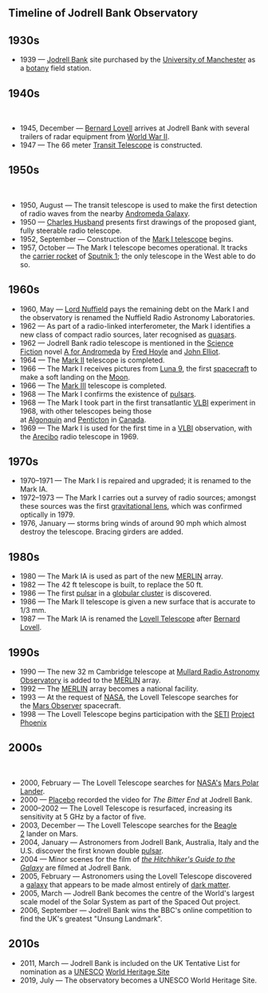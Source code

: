 

<h2>Timeline of Jodrell Bank Observatory </h2>



<h2><span id="1930s" class="mw-headline">1930s</span></h2>
<ul>
<li>1939&nbsp;&mdash;&nbsp;<a class="mw-redirect" title="Jodrell Bank" href="https://en.wikipedia.org/wiki/Jodrell_Bank">Jodrell Bank</a>&nbsp;site purchased by the&nbsp;<a title="University of Manchester" href="https://en.wikipedia.org/wiki/University_of_Manchester">University of Manchester</a>&nbsp;as a&nbsp;<a title="Botany" href="https://en.wikipedia.org/wiki/Botany">botany</a>&nbsp;field station.<sup id="cite_ref-1" class="reference"></sup></li>
</ul>
<h2><span id="1940s" class="mw-headline">1940s</span></h2>
<div class="thumb tright">&nbsp;</div>
<ul>
<li>1945, December&nbsp;&mdash;&nbsp;<a title="Bernard Lovell" href="https://en.wikipedia.org/wiki/Bernard_Lovell">Bernard Lovell</a>&nbsp;arrives at Jodrell Bank with several trailers of radar equipment from&nbsp;<a title="World War II" href="https://en.wikipedia.org/wiki/World_War_II">World War II</a>.<sup id="cite_ref-story_3_2-0" class="reference"></sup></li>
<li>1947&nbsp;&mdash; The 66 meter&nbsp;<a class="mw-redirect" title="Transit Telescope" href="https://en.wikipedia.org/wiki/Transit_Telescope">Transit Telescope</a>&nbsp;is constructed.<sup id="cite_ref-jbo_earlyhistory_3-0" class="reference"></sup><sup id="cite_ref-story_17_4-0" class="reference"></sup></li>
</ul>
<h2><span id="1950s" class="mw-headline">1950s</span></h2>
<div class="thumb tright">&nbsp;</div>
<ul>
<li>1950, August&nbsp;&mdash; The transit telescope is used to make the first detection of radio waves from the nearby&nbsp;<a title="Andromeda Galaxy" href="https://en.wikipedia.org/wiki/Andromeda_Galaxy">Andromeda Galaxy</a>.<sup id="cite_ref-zenith_7_5-0" class="reference"></sup><sup id="cite_ref-astronomer_175_6-0" class="reference"></sup></li>
<li>1950&nbsp;&mdash;&nbsp;<a title="Charles Husband" href="https://en.wikipedia.org/wiki/Charles_Husband">Charles Husband</a>&nbsp;presents first drawings of the proposed giant, fully steerable radio telescope.<sup id="cite_ref-story_35_7-0" class="reference"></sup></li>
<li>1952, September&nbsp;&mdash; Construction of the&nbsp;<a title="Lovell Telescope" href="https://en.wikipedia.org/wiki/Lovell_Telescope">Mark I telescope</a>&nbsp;begins.<sup id="cite_ref-story_44_8-0" class="reference"></sup></li>
<li>1957, October&nbsp;&mdash; The Mark I telescope becomes operational. It tracks the&nbsp;<a class="mw-redirect" title="Carrier rocket" href="https://en.wikipedia.org/wiki/Carrier_rocket">carrier rocket</a>&nbsp;of&nbsp;<a title="Sputnik 1" href="https://en.wikipedia.org/wiki/Sputnik_1">Sputnik 1</a>; the only telescope in the West able to do so.<sup id="cite_ref-story_196_9-0" class="reference"></sup><sup id="cite_ref-astronomer_262_10-0" class="reference"></sup></li>
</ul>
<h2><span id="1960s" class="mw-headline">1960s</span></h2>
<ul>
<li>1960, May&nbsp;&mdash;&nbsp;<a class="mw-redirect" title="Lord Nuffield" href="https://en.wikipedia.org/wiki/Lord_Nuffield">Lord Nuffield</a>&nbsp;pays the remaining debt on the Mark I and the observatory is renamed the Nuffield Radio Astronomy Laboratories.<sup id="cite_ref-11" class="reference"></sup></li>
<li>1962&nbsp;&mdash; As part of a radio-linked interferometer, the Mark I identifies a new class of compact radio sources, later recognised as&nbsp;<a title="Quasar" href="https://en.wikipedia.org/wiki/Quasar">quasars</a>.<sup id="cite_ref-jbo_milestones_12-0" class="reference"></sup></li>
<li>1962&nbsp;&mdash; Jodrell Bank radio telescope is mentioned in the&nbsp;<a class="mw-redirect" title="Science Fiction" href="https://en.wikipedia.org/wiki/Science_Fiction">Science Fiction</a>&nbsp;novel&nbsp;<a title="A for Andromeda" href="https://en.wikipedia.org/wiki/A_for_Andromeda">A for Andromeda</a>&nbsp;by&nbsp;<a title="Fred Hoyle" href="https://en.wikipedia.org/wiki/Fred_Hoyle">Fred Hoyle</a>&nbsp;and&nbsp;<a title="John Elliot (author)" href="https://en.wikipedia.org/wiki/John_Elliot_(author)">John Elliot</a>.</li>
<li>1964&nbsp;&mdash; The&nbsp;<a title="Mark II (radio telescope)" href="https://en.wikipedia.org/wiki/Mark_II_(radio_telescope)">Mark II</a>&nbsp;telescope is completed.<sup id="cite_ref-jbo_mk2_13-0" class="reference"></sup></li>
<li>1966&nbsp;&mdash; The Mark I receives pictures from&nbsp;<a title="Luna 9" href="https://en.wikipedia.org/wiki/Luna_9">Luna 9</a>, the first&nbsp;<a title="Spacecraft" href="https://en.wikipedia.org/wiki/Spacecraft">spacecraft</a>&nbsp;to make a soft landing on the&nbsp;<a title="Moon" href="https://en.wikipedia.org/wiki/Moon">Moon</a>.<sup id="cite_ref-14" class="reference"></sup></li>
<li>1966&nbsp;&mdash; The&nbsp;<a title="Mark III (radio telescope)" href="https://en.wikipedia.org/wiki/Mark_III_(radio_telescope)">Mark III</a>&nbsp;telescope is completed.<sup id="cite_ref-jb_telescopes_15-0" class="reference"></sup></li>
<li>1968&nbsp;&mdash; The Mark I confirms the existence of&nbsp;<a title="Pulsar" href="https://en.wikipedia.org/wiki/Pulsar">pulsars</a>.<sup id="cite_ref-zenith_130_16-0" class="reference"></sup></li>
<li>1968&nbsp;&mdash; The Mark I took part in the first transatlantic&nbsp;<a class="mw-redirect" title="VLBI" href="https://en.wikipedia.org/wiki/VLBI">VLBI</a>&nbsp;experiment in 1968, with other telescopes being those at&nbsp;<a title="Algonquin Radio Observatory" href="https://en.wikipedia.org/wiki/Algonquin_Radio_Observatory">Algonquin</a>&nbsp;and&nbsp;<a title="Penticton" href="https://en.wikipedia.org/wiki/Penticton">Penticton</a>&nbsp;in&nbsp;<a title="Canada" href="https://en.wikipedia.org/wiki/Canada">Canada</a>.<sup id="cite_ref-zenith_67_17-0" class="reference"></sup></li>
<li>1969&nbsp;&mdash; The Mark I is used for the first time in a&nbsp;<a class="mw-redirect" title="VLBI" href="https://en.wikipedia.org/wiki/VLBI">VLBI</a>&nbsp;observation, with the&nbsp;<a class="mw-redirect" title="Arecibo" href="https://en.wikipedia.org/wiki/Arecibo">Arecibo</a>&nbsp;radio telescope in 1969.<sup id="cite_ref-jbo_milestones_12-1" class="reference"></sup></li>
</ul>
<h2><span id="1970s" class="mw-headline">1970s</span></h2>
<ul>
<li>1970&ndash;1971&nbsp;&mdash; The Mark I is repaired and upgraded; it is renamed to the Mark IA.<sup id="cite_ref-jb_telescopes_15-1" class="reference"></sup></li>
<li>1972&ndash;1973&nbsp;&mdash; The Mark I carries out a survey of radio sources; amongst these sources was the first&nbsp;<a title="Gravitational lens" href="https://en.wikipedia.org/wiki/Gravitational_lens">gravitational lens</a>, which was confirmed optically in 1979.<sup id="cite_ref-astronomer_297_18-0" class="reference"></sup></li>
<li>1976, January&nbsp;&mdash; storms bring winds of around 90&nbsp;mph which almost destroy the telescope. Bracing girders are added.<sup id="cite_ref-jbo_mk1a_19-0" class="reference"></sup></li>
</ul>
<h2><span id="1980s" class="mw-headline">1980s</span></h2>
<ul>
<li>1980&nbsp;&mdash; The Mark IA is used as part of the new&nbsp;<a title="MERLIN" href="https://en.wikipedia.org/wiki/MERLIN">MERLIN</a>&nbsp;array.<sup id="cite_ref-jbo_milestones_12-2" class="reference"></sup></li>
<li>1982&nbsp;&mdash; The 42&nbsp;ft telescope is built, to replace the 50&nbsp;ft.</li>
<li>1986&nbsp;&mdash; The first&nbsp;<a title="Pulsar" href="https://en.wikipedia.org/wiki/Pulsar">pulsar</a>&nbsp;in a&nbsp;<a title="Globular cluster" href="https://en.wikipedia.org/wiki/Globular_cluster">globular cluster</a>&nbsp;is discovered.<sup id="cite_ref-jbo_milestones_12-3" class="reference"></sup></li>
<li>1986&nbsp;&mdash; The Mark II telescope is given a new surface that is accurate to 1/3&nbsp;mm.<sup id="cite_ref-jbo_mk2_13-1" class="reference"></sup></li>
<li>1987&nbsp;&mdash; The Mark IA is renamed the&nbsp;<a title="Lovell Telescope" href="https://en.wikipedia.org/wiki/Lovell_Telescope">Lovell Telescope</a>&nbsp;after&nbsp;<a title="Bernard Lovell" href="https://en.wikipedia.org/wiki/Bernard_Lovell">Bernard Lovell</a>.<sup id="cite_ref-bbc_surface_reopened_20-0" class="reference"></sup></li>
</ul>
<h2><span id="1990s" class="mw-headline">1990s</span></h2>
<ul>
<li>1990&nbsp;&mdash; The new 32 m Cambridge telescope at&nbsp;<a title="Mullard Radio Astronomy Observatory" href="https://en.wikipedia.org/wiki/Mullard_Radio_Astronomy_Observatory">Mullard Radio Astronomy Observatory</a>&nbsp;is added to the&nbsp;<a title="MERLIN" href="https://en.wikipedia.org/wiki/MERLIN">MERLIN</a>&nbsp;array.<sup id="cite_ref-jbo_milestones_12-4" class="reference"></sup></li>
<li>1992&nbsp;&mdash; The&nbsp;<a title="MERLIN" href="https://en.wikipedia.org/wiki/MERLIN">MERLIN</a>&nbsp;array becomes a national facility.<sup id="cite_ref-jbo_milestones_12-5" class="reference"></sup></li>
<li>1993&nbsp;&mdash; At the request of&nbsp;<a title="NASA" href="https://en.wikipedia.org/wiki/NASA">NASA</a>, the Lovell Telescope searches for the&nbsp;<a title="Mars Observer" href="https://en.wikipedia.org/wiki/Mars_Observer">Mars Observer</a>&nbsp;spacecraft.<sup id="cite_ref-bbc_unsung_21-0" class="reference"></sup></li>
<li>1998&nbsp;&mdash; The Lovell Telescope begins participation with the&nbsp;<a class="mw-redirect" title="SETI" href="https://en.wikipedia.org/wiki/SETI">SETI</a>&nbsp;<a title="Project Phoenix (SETI)" href="https://en.wikipedia.org/wiki/Project_Phoenix_(SETI)">Project Phoenix</a><sup id="cite_ref-bbc_seti_22-0" class="reference"></sup><sup id="cite_ref-bbc_seti2_23-0" class="reference"></sup></li>
</ul>
<h2><span id="2000s" class="mw-headline">2000s</span></h2>
<div class="thumb tright">&nbsp;</div>
<ul>
<li>2000, February&nbsp;&mdash; The Lovell Telescope searches for&nbsp;<a title="NASA" href="https://en.wikipedia.org/wiki/NASA">NASA's</a>&nbsp;<a title="Mars Polar Lander" href="https://en.wikipedia.org/wiki/Mars_Polar_Lander">Mars Polar Lander</a>.<sup id="cite_ref-24" class="reference"></sup></li>
<li>2000&nbsp;&mdash;&nbsp;<a title="Placebo (band)" href="https://en.wikipedia.org/wiki/Placebo_(band)">Placebo</a>&nbsp;recorded the video for&nbsp;<em>The Bitter End</em>&nbsp;at Jodrell Bank.</li>
<li>2000&ndash;2002&nbsp;&mdash; The Lovell Telescope is resurfaced, increasing its sensitivity at 5&nbsp;GHz by a factor of five.</li>
<li>2003, December&nbsp;&mdash; The Lovell Telescope searches for the&nbsp;<a title="Beagle 2" href="https://en.wikipedia.org/wiki/Beagle_2">Beagle 2</a>&nbsp;lander on Mars.</li>
<li>2004, January&nbsp;&mdash; Astronomers from Jodrell Bank, Australia, Italy and the U.S. discover the first known double&nbsp;<a title="Pulsar" href="https://en.wikipedia.org/wiki/Pulsar">pulsar</a>.</li>
<li>2004&nbsp;&mdash; Minor scenes for the film of&nbsp;<em><a title="The Hitchhiker's Guide to the Galaxy (film)" href="https://en.wikipedia.org/wiki/The_Hitchhiker%27s_Guide_to_the_Galaxy_(film)">the Hitchhiker's Guide to the Galaxy</a></em>&nbsp;are filmed at Jodrell Bank.</li>
<li>2005, February&nbsp;&mdash; Astronomers using the Lovell Telescope discovered a&nbsp;<a title="Galaxy" href="https://en.wikipedia.org/wiki/Galaxy">galaxy</a>&nbsp;that appears to be made almost entirely of&nbsp;<a title="Dark matter" href="https://en.wikipedia.org/wiki/Dark_matter">dark matter</a>.<sup id="cite_ref-darkgalaxy_25-0" class="reference"></sup></li>
<li>2005, March&nbsp;&mdash; Jodrell Bank becomes the centre of the World's largest scale model of the Solar System as part of the Spaced Out project.<sup id="cite_ref-26" class="reference"></sup></li>
<li>2006, September&nbsp;&mdash; Jodrell Bank wins the BBC's online competition to find the UK's greatest "Unsung Landmark".<sup id="cite_ref-bbc_unsung_21-1" class="reference"></sup></li>
</ul>
<h2><span id="2010s" class="mw-headline">2010s</span></h2>
<ul>
<li>2011, March&nbsp;&mdash; Jodrell Bank is included on the UK Tentative List for nomination as a&nbsp;<a title="UNESCO" href="https://en.wikipedia.org/wiki/UNESCO">UNESCO</a>&nbsp;<a title="World Heritage Site" href="https://en.wikipedia.org/wiki/World_Heritage_Site">World Heritage Site</a><sup id="cite_ref-27" class="reference"></sup></li>
<li>2019, July&nbsp;&mdash; The observatory becomes a UNESCO World Heritage Site.</li>
</ul>
